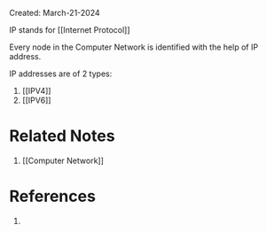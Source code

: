 Created: March-21-2024

IP stands for [[Internet Protocol]]

Every node in the Computer Network is identified with the help of IP address.

IP addresses are of 2 types:

1. [[IPV4]]
2. [[IPV6]]
# Related Notes

1. [[Computer Network]]
# References

1. 